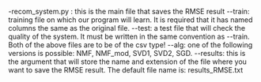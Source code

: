 -recom_system.py : this is the main file that saves the RMSE result
	--train: training file on which our program will learn. It is required that it has named columns the same as the original file.
	--test: a test file that will check the quality of the system. It must be written in the same convention as --train. Both of the above files are to be of the csv type!
	--alg: one of the following versions is possible: NMF, NMF_mod, SVD1, SVD2, SGD.
	--results: this is the argument that will store the name and extension of the file where you want to save the RMSE result. The default file name is: results_RMSE.txt
